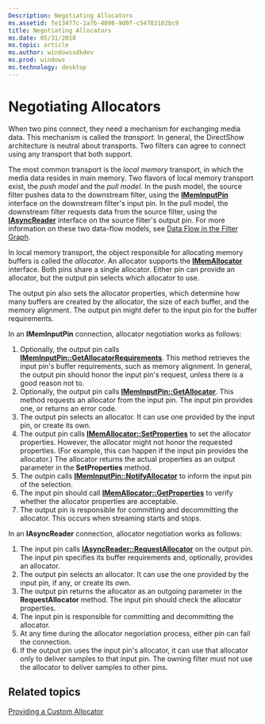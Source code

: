 ```yaml
---
Description: Negotiating Allocators
ms.assetid: fe13477c-1a7b-4098-9d0f-c54783102bc9
title: Negotiating Allocators
ms.date: 05/31/2018
ms.topic: article
ms.author: windowssdkdev
ms.prod: windows
ms.technology: desktop
---
```


# Negotiating Allocators

When two pins connect, they need a mechanism for exchanging media data. This mechanism is called the *transport*. In general, the DirectShow architecture is neutral about transports. Two filters can agree to connect using any transport that both support.

The most common transport is the *local memory* transport, in which the media data resides in main memory. Two flavors of local memory transport exist, the *push model* and the *pull model*. In the push model, the source filter pushes data to the downstream filter, using the [**IMemInputPin**](/windows/win32/Strmif/nn-strmif-imeminputpin?branch=master) interface on the downstream filter's input pin. In the pull model, the downstream filter requests data from the source filter, using the [**IAsyncReader**](/windows/win32/Strmif/nn-strmif-iasyncreader?branch=master) interface on the source filter's output pin. For more information on these two data-flow models, see [Data Flow in the Filter Graph](data-flow-in-the-filter-graph.md).

In local memory transport, the object responsible for allocating memory buffers is called the *allocator*. An allocator supports the [**IMemAllocator**](/windows/win32/Strmif/nn-strmif-imemallocator?branch=master) interface. Both pins share a single allocator. Either pin can provide an allocator, but the output pin selects which allocator to use.

The output pin also sets the allocator properties, which determine how many buffers are created by the allocator, the size of each buffer, and the memory alignment. The output pin might defer to the input pin for the buffer requirements.

In an **IMemInputPin** connection, allocator negotiation works as follows:

1.  Optionally, the output pin calls [**IMemInputPin::GetAllocatorRequirements**](/windows/win32/Strmif/nf-strmif-imeminputpin-getallocatorrequirements?branch=master). This method retrieves the input pin's buffer requirements, such as memory alignment. In general, the output pin should honor the input pin's request, unless there is a good reason not to.
2.  Optionally, the output pin calls [**IMemInputPin::GetAllocator**](/windows/win32/Strmif/nf-strmif-imeminputpin-getallocator?branch=master). This method requests an allocator from the input pin. The input pin provides one, or returns an error code.
3.  The output pin selects an allocator. It can use one provided by the input pin, or create its own.
4.  The output pin calls [**IMemAllocator::SetProperties**](/windows/win32/Strmif/nf-strmif-imemallocator-setproperties?branch=master) to set the allocator properties. However, the allocator might not honor the requested properties. (For example, this can happen if the input pin provides the allocator.) The allocator returns the actual properties as an output parameter in the **SetProperties** method.
5.  The outpin calls [**IMemInputPin::NotifyAllocator**](/windows/win32/Strmif/nf-strmif-imeminputpin-notifyallocator?branch=master) to inform the input pin of the selection.
6.  The input pin should call [**IMemAllocator::GetProperties**](/windows/win32/Strmif/nf-strmif-imemallocator-getproperties?branch=master) to verify whether the allocator properties are acceptable.
7.  The output pin is responsible for committing and decommitting the allocator. This occurs when streaming starts and stops.

In an **IAsyncReader** connection, allocator negotiation works as follows:

1.  The input pin calls [**IAsyncReader::RequestAllocator**](/windows/win32/Strmif/nf-strmif-iasyncreader-requestallocator?branch=master) on the output pin. The input pin specifies its buffer requirements and, optionally, provides an allocator.
2.  The output pin selects an allocator. It can use the one provided by the input pin, if any, or create its own.
3.  The output pin returns the allocator as an outgoing parameter in the **RequestAllocator** method. The input pin should check the allocator properties.
4.  The input pin is responsible for committing and decommitting the allocator.
5.  At any time during the allocator negoriation process, either pin can fail the connection.
6.  If the output pin uses the input pin's allocator, it can use that allocator only to deliver samples to that input pin. The owning filter must not use the allocator to deliver samples to other pins.

## Related topics

<dl> <dt>

[Providing a Custom Allocator](providing-a-custom-allocator.md)
</dt> </dl>

 

 



